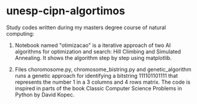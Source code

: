 # unesp-cipn-algortimos

Study codes written during my masters degree course of natural computing:

1. Notebook named "otimizacao" is a iterative approach of two AI algorithms for optimization and search: Hill Climbing and Simulated Annealing. It shows the algorithm step by step using matplotlib.

2. Files choromosome.py, chromosome_bistring.py and genetic_algorithm runs a genetic approach for identifying a bitstring 111101101111 that represents the number 1 in a 3 columns and 4 rows matrix. The code is inspired in parts of the book Classic Computer Science Problems in Python by David Kopec.